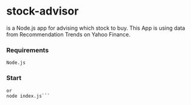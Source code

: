 # stock-advisor
is a Node.js app for advising which stock to buy.
This App is using data from Recommendation Trends on Yahoo Finance. 

### Requirements
```Node.js```

### Start
```npm start
or
node index.js```

